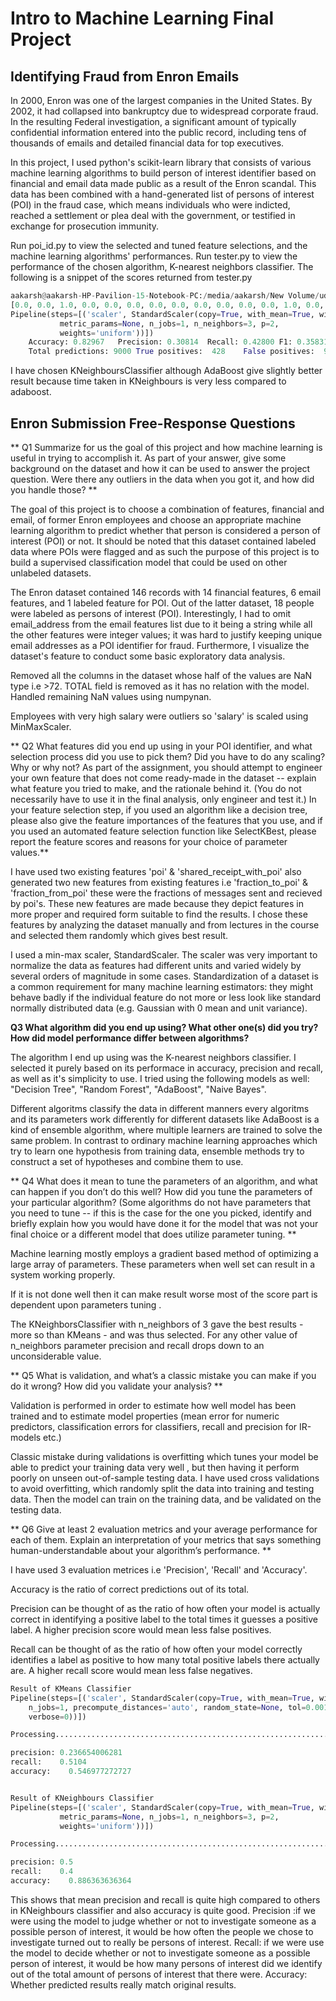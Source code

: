 
# Intro to Machine Learning Final Project

## Identifying Fraud from Enron Emails 

In 2000, Enron was one of the largest companies in the United States. By 2002, it had collapsed into bankruptcy due to widespread corporate fraud. In the resulting Federal investigation, a significant amount of typically confidential information entered into the public record, including tens of thousands of emails and detailed financial data for top executives.

In this project, I used python's scikit-learn library that consists of various machine learning algorithms to build person of interest identifier based on financial and email data made public as a result of the Enron scandal. This data has been combined with a hand-generated list of persons of interest (POI) in the fraud case, which means individuals who were indicted, reached a settlement or plea deal with the government, or testified in exchange for prosecution immunity.

Run poi_id.py to view the selected and tuned feature selections, and the machine learning algorithms' performances. Run tester.py to view the performance of the chosen algorithm, K-nearest neighbors classifier. The following is a snippet of the scores returned from tester.py


```python
aakarsh@aakarsh-HP-Pavilion-15-Notebook-PC:/media/aakarsh/New Volume/udacity/data-analyst/p5/final_project$ python tester.py
[0.0, 0.0, 1.0, 0.0, 0.0, 0.0, 0.0, 0.0, 0.0, 0.0, 0.0, 0.0, 1.0, 0.0, 0.0, 0.0, 0.0, 0.0, 0.0, 0.0, 1.0, 0.0, 0.0, 0.0, 0.0, 0.0, 0.0, 0.0, 0.0, 0.0, 0.0, 0.0, 0.0, 1.0, 0.0, 0.0, 0.0, 0.0, 1.0, 1.0, 0.0, 0.0, 0.0, 0.0, 1.0, 0.0, 0.0, 0.0, 1.0, 0.0, 0.0, 0.0, 1.0, 1.0, 0.0, 0.0, 1.0, 0.0, 0.0, 0.0, 0.0, 0.0, 0.0, 0.0, 0.0, 0.0, 0.0, 0.0, 0.0, 0.0, 0.0, 0.0, 0.0, 0.0, 0.0, 0.0, 0.0, 1.0, 0.0, 0.0, 0.0, 0.0, 1.0, 0.0, 0.0, 1.0]
Pipeline(steps=[('scaler', StandardScaler(copy=True, with_mean=True, with_std=True)), ('classifier', KNeighborsClassifier(algorithm='auto', leaf_size=30, metric='minkowski',
           metric_params=None, n_jobs=1, n_neighbors=3, p=2,
           weights='uniform'))])
	Accuracy: 0.82967	Precision: 0.30814	Recall: 0.42800	F1: 0.35831	F2: 0.39711
	Total predictions: 9000	True positives:  428	False positives:  961	False negatives:  572	True negatives: 7039


```

I have chosen KNeighboursClassifier although AdaBoost give slightly better result because time taken in KNeighbours is very less compared to adaboost.  

## Enron Submission Free-Response Questions

** Q1 Summarize for us the goal of this project and how machine learning is useful in trying to accomplish it. As part of your answer, give some background on the dataset and how it can be used to answer the project question. Were there any outliers in the data when you got it, and how did you handle those? **

The goal of this project is to choose a combination of features, financial and email, of former Enron employees and choose an appropriate machine learning algorithm to predict whether that person is considered a person of interest (POI) or not. It should be noted that this dataset contained labeled data where POIs were flagged and as such the purpose of this project is to build a supervised classification model that could be used on other unlabeled datasets.

The Enron dataset contained 146 records with 14 financial features, 6 email features, and 1 labeled feature for POI. Out of the latter dataset, 18 people were labeled as persons of interest (POI). Interestingly, I had to omit email_address from the email features list due to it being a string while all the other features were integer values; it was hard to justify keeping unique email addresses as a POI identifier for fraud. Furthermore, I visualize the dataset's feature to conduct some basic exploratory data analysis. 

Removed all the columns in the dataset whose half of the values are NaN type i.e >72. TOTAL field is removed as it has no relation with the model. Handled remaining NaN values using numpynan.

Employees with very high salary were outliers so 'salary' is scaled using MinMaxScaler.

** Q2 What features did you end up using in your POI identifier, and what selection process did you use to pick them? Did you have to do any scaling? Why or why not? As part of the assignment, you should attempt to engineer your own feature that does not come ready-made in the dataset -- explain what feature you tried to make, and the rationale behind it. (You do not necessarily have to use it in the final analysis, only engineer and test it.) In your feature selection step, if you used an algorithm like a decision tree, please also give the feature importances of the features that you use, and if you used an automated feature selection function like SelectKBest, please report the feature scores and reasons for your choice of parameter values.**

I have used two existing features 'poi' & 'shared_receipt_with_poi' also generated two new features from existing features i.e 'fraction_to_poi' & 'fraction_from_poi' these were the fractions of messages sent and recieved by poi's.
These new features are made because they depict features in more proper and required form suitable to find the results.
I chose these features by analyzing the dataset manually and from lectures in the course and selected them randomly which gives best result.

I used a min-max scaler, StandardScaler. The scaler was very important to normalize the data as features had different units and varied widely by several orders of magnitude in some cases. Standardization of a dataset is a common requirement for many machine learning estimators: they might behave badly if the individual feature do not more or less look like standard normally distributed data (e.g. Gaussian with 0 mean and unit variance).


**Q3 What algorithm did you end up using? What other one(s) did you try? How did model performance differ between algorithms?**

The algorithm I end up using was the K-nearest neighbors classifier. I selected it purely based on its performace in accuracy, precision and recall, as well as it's simplicity to use. I tried using the following models as well: "Decision Tree", "Random Forest", "AdaBoost", "Naive Bayes".

Different algoritms classify the data in different manners every algoritms and its parameters work differently for different datasets like AdaBoost is a kind of ensemble algorithm, where multiple learners are trained to solve the same problem. In contrast to ordinary machine learning approaches which try to learn one hypothesis from training data, ensemble methods try to construct a set of hypotheses and combine them to use.

** Q4 What does it mean to tune the parameters of an algorithm, and what can happen if you don’t do this well?  How did you tune the parameters of your particular algorithm? (Some algorithms do not have parameters that you need to tune -- if this is the case for the one you picked, identify and briefly explain how you would have done it for the model that was not your final choice or a different model that does utilize parameter tuning. **

Machine learning mostly employs a gradient based method of optimizing a large array of parameters. These parameters when well set can result in a system working properly.

If it is not done well then it can make result worse most of the score part is dependent upon parameters tuning .

The KNeighborsClassifier with n_neighbors of 3 gave the best results - more so than KMeans - and was thus selected.
For any other value of n_neighbors parameter precision and recall drops down to an unconsiderable value.

** Q5 What is validation, and what’s a classic mistake you can make if you do it wrong? How did you validate your analysis? **

Validation is performed in order to estimate how well model has been trained and to estimate model properties (mean error for numeric predictors, classification errors for classifiers, recall and precision for IR-models etc.)

Classic mistake during validations is overfitting which tunes your model be able to predict your training data very well , but then having it perform poorly on unseen out-of-sample testing data.
I have used cross validations to avoid overfitting, which randomly split the data into training and testing data. Then the model can train on the training data, and be validated on the testing data.

** Q6 Give at least 2 evaluation metrics and your average performance for each of them.  Explain an interpretation of your metrics that says something human-understandable about your algorithm’s performance. **

I have used 3 evaluation metrices i.e 'Precision', 'Recall' and 'Accuracy'.

Accuracy is the ratio of correct predictions out of its total.

Precision can be thought of as the ratio of how often your model is actually correct in identifying a positive label to the total times it guesses a positive label. A higher precision score would mean less false positives.

Recall can be thought of as the ratio of how often your model correctly identifies a label as positive to how many total positive labels there actually are. A higher recall score would mean less false negatives. 


```python
Result of KMeans Classifier
Pipeline(steps=[('scaler', StandardScaler(copy=True, with_mean=True, with_std=True)), ('classifier', KMeans(copy_x=True, init='k-means++', max_iter=300, n_clusters=2, n_init=10,
    n_jobs=1, precompute_distances='auto', random_state=None, tol=0.001,
    verbose=0))])

Processing....................................................................................................done.

precision: 0.236654006281
recall:    0.5104
accuracy:    0.546977272727


Result of KNeighbours Classifier
Pipeline(steps=[('scaler', StandardScaler(copy=True, with_mean=True, with_std=True)), ('classifier', KNeighborsClassifier(algorithm='auto', leaf_size=30, metric='minkowski',
           metric_params=None, n_jobs=1, n_neighbors=3, p=2,
           weights='uniform'))])

Processing....................................................................................................done.

precision: 0.5
recall:    0.4
accuracy:    0.886363636364

```

This shows that mean precision and recall is quite high compared to others in KNeighbours classifier and also accuracy is quite good.
Precision :if we were using the model to judge whether or not to investigate someone as a possible person of interest, it would be how often the people we chose to investigate turned out to really be persons of interest.
Recall: if we were use the model to decide whether or not to investigate someone as a possible person of interest, it would be how many persons of interest did we identify out of the total amount of persons of interest that there were.
Accuracy: Whether predicted results really match original results.
